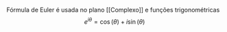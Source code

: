 Fórmula de Euler é usada no plano [[Complexo]] e funções trigonométricas
$$e^{i\theta} = \cos(\theta)+i \sin (\theta)$$
